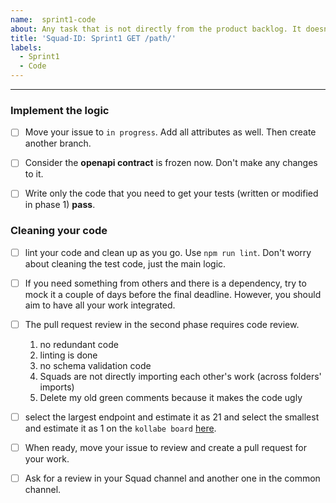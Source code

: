 ```yaml
---
name:  sprint1-code
about: Any task that is not directly from the product backlog. It doesn't have to be technical
title: 'Squad-ID: Sprint1 GET /path/'
labels:
  - Sprint1
  - Code
---
```


---

### Implement the logic

- [ ] Move your issue to `in progress`. Add all attributes as well. Then create another branch.

- [ ] Consider the **openapi contract** is frozen now. Don't make any changes to it.

- [ ] Write only the code that you need to get your tests (written or modified in phase 1) **pass**. 

### Cleaning your code

- [ ] lint your code and clean up as you go. Use `npm run lint`. Don't worry about cleaning the test code, just the main logic.

- [ ] If you need something from others and there is a dependency, try to mock it a couple of days before the final deadline. However, you should aim to have all your work integrated. 

- [ ] The pull request review in the second phase requires code review.
    1.  no redundant code
    1.  linting is done
    1.  no schema validation code
    1.  Squads are not directly importing each other's work (across folders' imports)
    1. Delete my old green comments because it makes the code ugly

- [ ]  select the largest endpoint and estimate it as 21 and select the smallest and estimate it as 1 on the `kollabe board` [here](https://kollabe.com/room?roomKey=0967b46aaa3d449ea2fe06be909096bd).
      
- [ ]  When ready, move your issue to review and  create a pull request for your work. 
- [ ]  Ask for a  review in your Squad channel and another one in the common channel.
